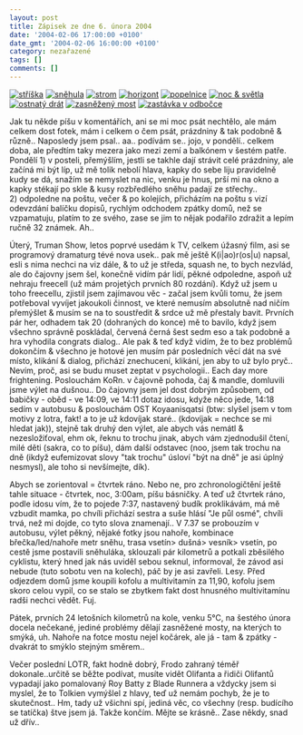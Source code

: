 ```yaml
---
layout: post
title: Zápisek ze dne 6. února 2004
date: '2004-02-06 17:00:00 +0100'
date_gmt: '2004-02-06 16:00:00 +0100'
category: nezařazené
tags: []
comments: []
---
```

<div >  <a href="%base_url%/assets/old-images/striska.jpg"><img alt="stříška" src="%base_url%/assets/old-images/striska.jpg"></a>  <a href="%base_url%/assets/old-images/snehula.jpg"><img alt="sněhula" src="%base_url%/assets/old-images/snehula.jpg"></a>  <a href="%base_url%/assets/old-images/strom1.jpg"><img alt="strom" src="%base_url%/assets/old-images/strom1.jpg"></a>  <a href="%base_url%/assets/old-images/horizont.jpg"><img alt="horizont" src="%base_url%/assets/old-images/horizont.jpg"></a>  <a href="%base_url%/assets/old-images/popelnice.jpg"><img alt="popelnice" src="%base_url%/assets/old-images/popelnice.jpg"></a>  <a href="%base_url%/assets/old-images/noc.jpg"><img alt="noc &amp; světla" src="%base_url%/assets/old-images/noc.jpg"></a>  <a href="%base_url%/assets/old-images/ostnaty.jpg"><img alt="ostnatý drát" src="%base_url%/assets/old-images/ostnaty.jpg"></a>  <a href="%base_url%/assets/old-images/most1.jpg"><img alt="zasněžený most" src="%base_url%/assets/old-images/most1.jpg"></a>  <a href="%base_url%/assets/old-images/dino.jpg"><img alt="zastávka v odbočce" src="%base_url%/assets/old-images/dino.jpg"></a>  </div>
<p>Jak tu někde píšu v komentářích, ani se mi moc psát nechtělo, ale mám celkem dost fotek, mám  i celkem o čem psát, prázdniny &amp; tak podobně &amp; různě.. Naposledy jsem psal.. aa.. podívám se..  jojo, v pondělí.. celkem doba, ale předtím taky mezera jako mezi zemí a balkónem v šestém patře. Pondělí  1)&nbsp;v posteli, přemýšlím, jestli se takhle dají strávit celé prázdniny, ale začíná mi být líp, už mě tolik  nebolí hlava, kapky do sebe liju pravidelně kudy se dá, snažím se nemyslet na nic, venku je hnus, prší  mi na okno a kapky stékají po skle &amp; kusy rozbředlého sněhu padají ze střechy.. 2)&nbsp;odpoledne  na poštu, večer & po kolejích, přicházím na poštu s vizí odevzdání balíčku dopisů, rychlým odchodem  zpátky domů, než se vzpamatuju, platím to ze svého, zase se jim to nějak podařilo zdražit a lepím  ručně 32 známek. Ah..</p>
<p>Úterý, Truman Show, letos poprvé usedám k TV, celkem úžasný film, asi se programový dramaturg  tévé nova usek.. pak mě ještě K(i|ao)r(os|u) napsal, esli s nima nechci na viz dále, &amp; to už je středa,  squash ne, to bych nezvlád, ale do čajovny jsem šel, konečně vidím pár lidí, pěkné odpoledne,  aspoň už nehraju freecell (už mám projetých prvních 80 rozdání). Když už jsem u toho freecellu,  zjistil jsem zajímavou věc - začal jsem kvůli tomu, že jsem potřeboval vyvíjet jakoukoli činnost,  ve které nemusím absolutně nad ničím přemýšlet &amp; musím se na to soustředit &amp; srdce už mě přestaly bavit.  Prvních pár her, odhadem tak 20 (dohraných do konce) mě to bavilo, když jsem všechno správně poskládal,  červená černá šest sedm eso a tak podobně a hra vyhodila congrats dialog.. Ale pak &amp; teď když vidím, že  to bez problémů dokončím &amp; všechno je hotové jen musím pár posledních věcí dát na své místo, klikání  &amp; dialog, přichází znechucení, klikání, jen aby to už bylo pryč.. Nevím, proč, asi se budu muset zeptat  v psychologii.. Each day more frightening. Poslouchám KoRn. v čajovně pohoda, čaj &amp; mandle, domluvili  jsme výlet na dušnou.. Do čajovny jsem jel dost  dobrým způsobem, od babičky - oběd - ve 14:09, ve 14:11 dotaz idosu, kdyže něco jede, 14:18 sedím v autobusu  &amp; poslouchám OST Koyaanisqatsi (btw: slyšel jsem v tom motivy z lotra, fakt! a to je už kdovíjak staré..  (kdovíjak = nechce se mi hledat jak)), stejně tak druhý den výlet, ale abych vás nemátl &amp; nezesložiťoval,  ehm ok, řeknu to trochu jinak, abych vám zjednodušil čtení, milé děti (sakra, co to píšu), dám další odstavec  (noo, jsem tak trochu na dně (ikdyž eufemizovat slovy &quot;tak trochu&quot; úsloví &quot;být na dně&quot;  je asi úplný nesmysl), ale toho si nevšímejte, dík).</p>
<p>Abych se zorientoval = čtvrtek ráno. Nebo ne, pro zchronologičtění ještě tahle situace - čtvrtek, noc, 3:00am,  píšu básničky. A teď už čtvrtek ráno, podle idosu vím, že to pojede 7:37, nastavený budík proklikávám, má mě vzbudit  mamka, po chvíli přichází sestra a suše hlásí &quot;Je půl osmé&quot;, chvíli trvá, než mi dojde, co tyto slova znamenají..  V 7.37 se probouzím v autobusu, výlet pěkný, nějaké fotky jsou nahoře, kombinace břečka/led/nahoře metr sněhu,  trasa vsetín&gt; dušná&gt; vesník&gt; vsetín, po cestě jsme postavili sněhuláka, sklouzali pár kilometrů  a potkali zběsilého cyklistu, který hned jak nás uviděl sebou seknul, informoval, že závod asi nebude (tuto sobotu  ven na kolech), páč by je asi zavřeli. Lesy. Před odjezdem domů jsme koupili kofolu a multivitamín za 11,90,  kofolu jsem skoro celou vypil, co se stalo se zbytkem fakt dost hnusného multivitamínu radši nechci vědět. Fuj.</p>
<p>Pátek, prvních 24 letošních kilometrů na kole, venku 5&deg;C, na šestého února docela nečekané, jediné  problémy dělají zasněžené mosty, na kterých to smýká, uh. Nahoře na fotce mostu nejel kočárek, ale já -  tam &amp; zpátky - dvakrát to smýklo stejným směrem..</p>
<p>Večer poslední LOTR, fakt hodně dobrý, Frodo zahraný téměř dokonale..určitě se běžte podívat, musíte vidět  Olifanta a řidiči Olifantů vypadají jako pomalovaný Roy Batty z Blade Runnera a vždycky jsem si myslel,  že to Tolkien vymýšlel z hlavy, teď už nemám pochyb, že je to skutečnost.. Hm, tady už všichni spí, jediná věc,  co všechny (resp. budícího se tatíčka) štve jsem já. Takže končím. Mějte se krásně..  Zase někdy, snad už dřív..</p>
